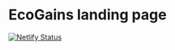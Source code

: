 # EcoGains landing page 

[![Netlify Status](https://api.netlify.com/api/v1/badges/e351e459-dfb1-4c4d-8925-dc85257dfbfc/deploy-status)](https://app.netlify.com/sites/zingy-biscotti-391130/deploys)
